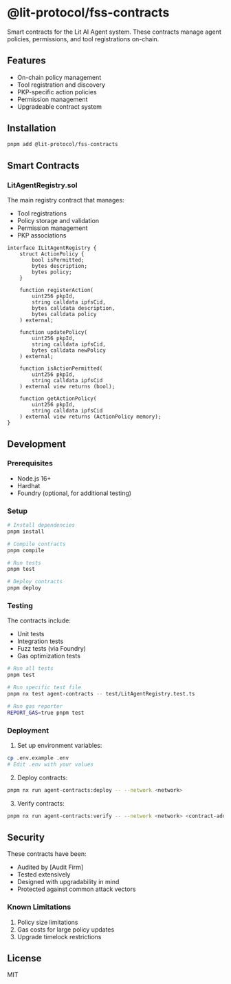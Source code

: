 # @lit-protocol/fss-contracts

Smart contracts for the Lit AI Agent system. These contracts manage agent policies, permissions, and tool registrations on-chain.

## Features

- On-chain policy management
- Tool registration and discovery
- PKP-specific action policies
- Permission management
- Upgradeable contract system

## Installation

```bash
pnpm add @lit-protocol/fss-contracts
```

## Smart Contracts

### LitAgentRegistry.sol

The main registry contract that manages:
- Tool registrations
- Policy storage and validation
- Permission management
- PKP associations

```solidity
interface ILitAgentRegistry {
    struct ActionPolicy {
        bool isPermitted;
        bytes description;
        bytes policy;
    }

    function registerAction(
        uint256 pkpId,
        string calldata ipfsCid,
        bytes calldata description,
        bytes calldata policy
    ) external;

    function updatePolicy(
        uint256 pkpId,
        string calldata ipfsCid,
        bytes calldata newPolicy
    ) external;

    function isActionPermitted(
        uint256 pkpId,
        string calldata ipfsCid
    ) external view returns (bool);

    function getActionPolicy(
        uint256 pkpId,
        string calldata ipfsCid
    ) external view returns (ActionPolicy memory);
}
```

## Development

### Prerequisites

- Node.js 16+
- Hardhat
- Foundry (optional, for additional testing)

### Setup

```bash
# Install dependencies
pnpm install

# Compile contracts
pnpm compile

# Run tests
pnpm test

# Deploy contracts
pnpm deploy
```

### Testing

The contracts include:
- Unit tests
- Integration tests
- Fuzz tests (via Foundry)
- Gas optimization tests

```bash
# Run all tests
pnpm test

# Run specific test file
pnpm nx test agent-contracts -- test/LitAgentRegistry.test.ts

# Run gas reporter
REPORT_GAS=true pnpm test
```

### Deployment

1. Set up environment variables:
```bash
cp .env.example .env
# Edit .env with your values
```

2. Deploy contracts:
```bash
pnpm nx run agent-contracts:deploy -- --network <network>
```

3. Verify contracts:
```bash
pnpm nx run agent-contracts:verify -- --network <network> <contract-address>
```

## Security

These contracts have been:
- Audited by [Audit Firm]
- Tested extensively
- Designed with upgradability in mind
- Protected against common attack vectors

### Known Limitations

1. Policy size limitations
2. Gas costs for large policy updates
3. Upgrade timelock restrictions

## License

MIT
